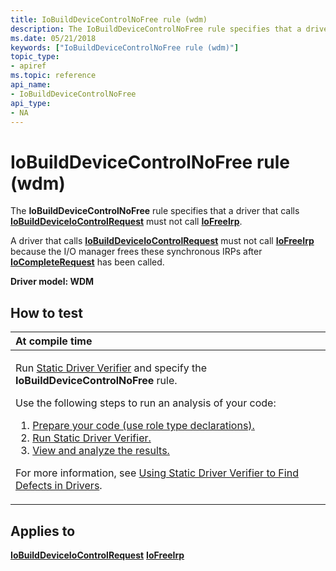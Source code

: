 ```yaml
---
title: IoBuildDeviceControlNoFree rule (wdm)
description: The IoBuildDeviceControlNoFree rule specifies that a driver that calls IoBuildDeviceIoControlRequest must not call IoFreeIrp.
ms.date: 05/21/2018
keywords: ["IoBuildDeviceControlNoFree rule (wdm)"]
topic_type:
- apiref
ms.topic: reference
api_name:
- IoBuildDeviceControlNoFree
api_type:
- NA
---
```


# IoBuildDeviceControlNoFree rule (wdm)


The **IoBuildDeviceControlNoFree** rule specifies that a driver that calls [**IoBuildDeviceIoControlRequest**](/windows-hardware/drivers/ddi/wdm/nf-wdm-iobuilddeviceiocontrolrequest) must not call [**IoFreeIrp**](/windows-hardware/drivers/ddi/wdm/nf-wdm-iofreeirp).

A driver that calls [**IoBuildDeviceIoControlRequest**](/windows-hardware/drivers/ddi/wdm/nf-wdm-iobuilddeviceiocontrolrequest) must not call [**IoFreeIrp**](/windows-hardware/drivers/ddi/wdm/nf-wdm-iofreeirp) because the I/O manager frees these synchronous IRPs after [**IoCompleteRequest**](/windows-hardware/drivers/ddi/wdm/nf-wdm-iocompleterequest) has been called.

**Driver model: WDM**

## How to test

<table>
<colgroup>
<col width="100%" />
</colgroup>
<thead>
<tr class="header">
<th align="left">At compile time</th>
</tr>
</thead>
<tbody>
<tr class="odd">
<td align="left"><p>Run <a href="/windows-hardware/drivers/devtest/static-driver-verifier" data-raw-source="[Static Driver Verifier](./static-driver-verifier.md)">Static Driver Verifier</a> and specify the <strong>IoBuildDeviceControlNoFree</strong> rule.</p>
Use the following steps to run an analysis of your code:
<ol>
<li><a href="/windows-hardware/drivers/devtest/using-static-driver-verifier-to-find-defects-in-drivers#preparing-your-source-code" data-raw-source="[Prepare your code (use role type declarations).](./using-static-driver-verifier-to-find-defects-in-drivers.md#preparing-your-source-code)">Prepare your code (use role type declarations).</a></li>
<li><a href="/windows-hardware/drivers/devtest/using-static-driver-verifier-to-find-defects-in-drivers#running-static-driver-verifier" data-raw-source="[Run Static Driver Verifier.](./using-static-driver-verifier-to-find-defects-in-drivers.md#running-static-driver-verifier)">Run Static Driver Verifier.</a></li>
<li><a href="/windows-hardware/drivers/devtest/using-static-driver-verifier-to-find-defects-in-drivers#viewing-and-analyzing-the-results" data-raw-source="[View and analyze the results.](./using-static-driver-verifier-to-find-defects-in-drivers.md#viewing-and-analyzing-the-results)">View and analyze the results.</a></li>
</ol>
<p>For more information, see <a href="/windows-hardware/drivers/devtest/using-static-driver-verifier-to-find-defects-in-drivers" data-raw-source="[Using Static Driver Verifier to Find Defects in Drivers](./using-static-driver-verifier-to-find-defects-in-drivers.md)">Using Static Driver Verifier to Find Defects in Drivers</a>.</p></td>
</tr>
</tbody>
</table>

## Applies to

[**IoBuildDeviceIoControlRequest**](/windows-hardware/drivers/ddi/wdm/nf-wdm-iobuilddeviceiocontrolrequest)
[**IoFreeIrp**](/windows-hardware/drivers/ddi/wdm/nf-wdm-iofreeirp)
